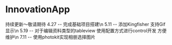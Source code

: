 # InnovationApp
持续更新～敬请期待
4.27 -- 完成基础项目搭建\n
5.11 -- 添加Kingfisher 支持Gif显示\n
5.19 -- 对于编辑资料类型的tableview 使用配置方式进行control开发 方便维护\n
7.11 -- 使用photokit实现相册选择图片
